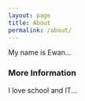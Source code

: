 ```yaml
---
layout: page
title: About
permalink: /about/
---
```


My name is Ewan...

### More Information

I love school and IT...
<br>
<br>
<br>
<br>
<br>
<br>

